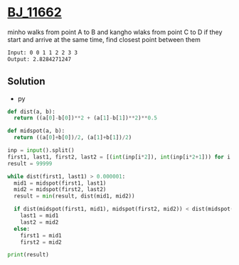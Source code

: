# [BJ_11662](https://acmicpc.net/problem/11662)

minho walks from point A to B and kangho wlaks from point C to D
if they start and arrive at the same time, find closest point between them

```txt
Input: 0 0 1 1 2 2 3 3
Output: 2.8284271247
```

## Solution

* py

```py
def dist(a, b):
  return ((a[0]-b[0])**2 + (a[1]-b[1])**2)**0.5

def midspot(a, b):
  return ((a[0]+b[0])/2, (a[1]+b[1])/2)

inp = input().split()
first1, last1, first2, last2 = [(int(inp[i*2]), int(inp[i*2+1])) for i in range(len(inp)//2)]
result = 99999

while dist(first1, last1) > 0.000001:
  mid1 = midspot(first1, last1)
  mid2 = midspot(first2, last2)
  result = min(result, dist(mid1, mid2))

  if dist(midspot(first1, mid1), midspot(first2, mid2)) < dist(midspot(mid1, last1), midspot(mid2, last2)):
    last1 = mid1
    last2 = mid2
  else:
    first1 = mid1
    first2 = mid2

print(result)
```
